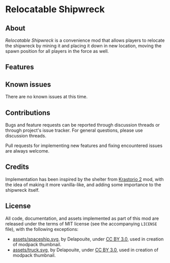 Relocatable Shipwreck
=====================


About
-----

*Relocatable Shipwreck* is a convenience mod that allows players to relocate the shipwreck by mining it and placing it down in new location, moving the spawn position for all players in the force as well.


Features
--------


Known issues
------------

There are no known issues at this time.


Contributions
-------------

Bugs and feature requests can be reported through discussion threads or through project's issue tracker. For general questions, please use discussion threads.

Pull requests for implementing new features and fixing encountered issues are always welcome.


Credits
-------

Implementation has been inspired by the shelter from [Krastorio 2](https://mods.factorio.com/mod/Krastorio2) mod, with the idea of making it more vanilla-like, and adding some importance to the shipwreck itself.


License
-------

All code, documentation, and assets implemented as part of this mod are released under the terms of MIT license (see the accompanying `LICENSE` file), with the following exceptions:

-   [assets/spaceship.svg](https://game-icons.net/1x1/delapouite/spaceship.html), by Delapouite, under [CC BY 3.0](http://creativecommons.org/licenses/by/3.0/), used in creation of modpack thumbnail.
-   [assets/truck.svg](https://game-icons.net/1x1/delapouite/truck.html), by Delapouite, under [CC BY 3.0](http://creativecommons.org/licenses/by/3.0/), used in creation of modpack thumbnail.
